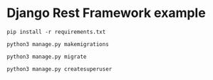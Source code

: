 # Django Rest Framework example

``` 
pip install -r requirements.txt
```
``` 
python3 manage.py makemigrations 
``` 

```  
python3 manage.py migrate 
```
```   
python3 manage.py createsuperuser
```
 
 
 
